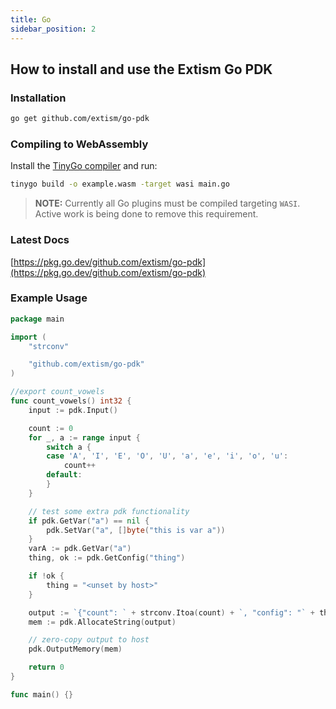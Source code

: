 ```yaml
---
title: Go
sidebar_position: 2
---
```


## How to install and use the Extism Go PDK

### Installation

```sh
go get github.com/extism/go-pdk
```

### Compiling to WebAssembly

Install the [TinyGo compiler](https://tinygo.org/getting-started/install/) and run:

```sh
tinygo build -o example.wasm -target wasi main.go
```

> **NOTE:** Currently all Go plugins must be compiled targeting `WASI`. Active work is being done to 
remove this requirement.


### Latest Docs

[https://pkg.go.dev/github.com/extism/go-pdk](https://pkg.go.dev/github.com/extism/go-pdk)


### Example Usage
```go title=main.go
package main

import (
	"strconv"

	"github.com/extism/go-pdk"
)

//export count_vowels
func count_vowels() int32 {
	input := pdk.Input()

	count := 0
	for _, a := range input {
		switch a {
		case 'A', 'I', 'E', 'O', 'U', 'a', 'e', 'i', 'o', 'u':
			count++
		default:
		}
	}

	// test some extra pdk functionality
	if pdk.GetVar("a") == nil {
		pdk.SetVar("a", []byte("this is var a"))
	}
	varA := pdk.GetVar("a")
	thing, ok := pdk.GetConfig("thing")

	if !ok {
		thing = "<unset by host>"
	}

	output := `{"count": ` + strconv.Itoa(count) + `, "config": "` + thing + `", "a": "` + string(varA) + `"}`
	mem := pdk.AllocateString(output)

	// zero-copy output to host
	pdk.OutputMemory(mem)

	return 0
}

func main() {}
```
